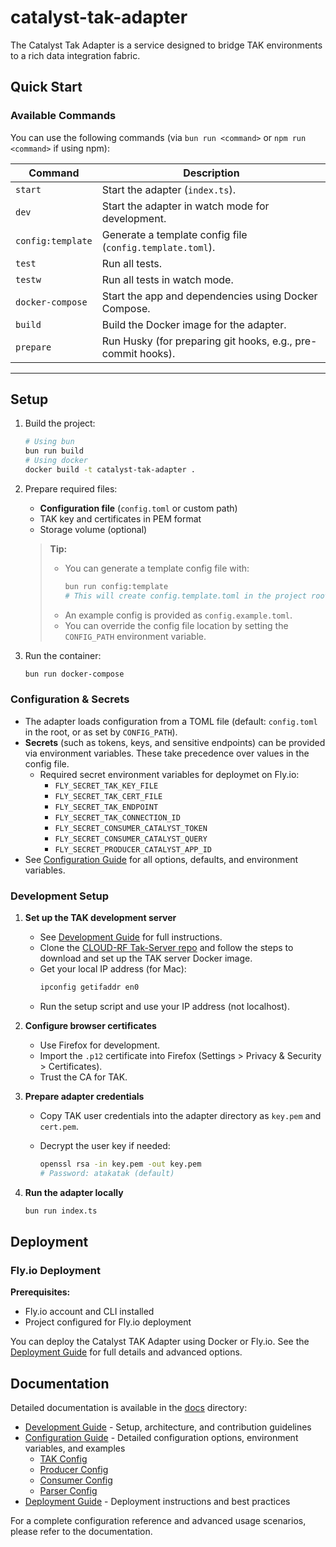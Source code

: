 # catalyst-tak-adapter

The Catalyst Tak Adapter is a service designed to bridge TAK environments to a rich data integration fabric.

## Quick Start

### Available Commands

You can use the following commands (via `bun run <command>` or `npm run <command>` if using npm):

| Command           | Description                                                  |
| ----------------- | ------------------------------------------------------------ |
| `start`           | Start the adapter (`index.ts`).                              |
| `dev`             | Start the adapter in watch mode for development.             |
| `config:template` | Generate a template config file (`config.template.toml`).    |
| `test`            | Run all tests.                                               |
| `testw`           | Run all tests in watch mode.                                 |
| `docker-compose`  | Start the app and dependencies using Docker Compose.         |
| `build`           | Build the Docker image for the adapter.                      |
| `prepare`         | Run Husky (for preparing git hooks, e.g., pre-commit hooks). |

---

## Setup

1. Build the project:

   ```bash
   # Using bun
   bun run build
   # Using docker
   docker build -t catalyst-tak-adapter .
   ```

2. Prepare required files:

   - **Configuration file** (`config.toml` or custom path)
   - TAK key and certificates in PEM format
   - Storage volume (optional)

   > **Tip:**
   >
   > - You can generate a template config file with:
   >   ```bash
   >   bun run config:template
   >   # This will create config.template.toml in the project root
   >   ```
   > - An example config is provided as `config.example.toml`.
   > - You can override the config file location by setting the `CONFIG_PATH` environment variable.

3. Run the container:
   ```bash
   bun run docker-compose
   ```

### Configuration & Secrets

- The adapter loads configuration from a TOML file (default: `config.toml` in the root, or as set by `CONFIG_PATH`).
- **Secrets** (such as tokens, keys, and sensitive endpoints) can be provided via environment variables. These take precedence over values in the config file.
  - Required secret environment variables for deploymet on Fly.io:
    - `FLY_SECRET_TAK_KEY_FILE`
    - `FLY_SECRET_TAK_CERT_FILE`
    - `FLY_SECRET_TAK_ENDPOINT`
    - `FLY_SECRET_TAK_CONNECTION_ID`
    - `FLY_SECRET_CONSUMER_CATALYST_TOKEN`
    - `FLY_SECRET_CONSUMER_CATALYST_QUERY`
    - `FLY_SECRET_PRODUCER_CATALYST_APP_ID`
- See [Configuration Guide](./docs/configuration/overview.md) for all options, defaults, and environment variables.

### Development Setup

1. **Set up the TAK development server**

   - See [Development Guide](./docs/development/overview.md) for full instructions.
   - Clone the [CLOUD-RF Tak-Server repo](https://github.com/orbisoperations/tak-server) and follow the steps to download and set up the TAK server Docker image.
   - Get your local IP address (for Mac):
     ```bash
     ipconfig getifaddr en0
     ```
   - Run the setup script and use your IP address (not localhost).

2. **Configure browser certificates**

   - Use Firefox for development.
   - Import the `.p12` certificate into Firefox (Settings > Privacy & Security > Certificates).
   - Trust the CA for TAK.

3. **Prepare adapter credentials**

   - Copy TAK user credentials into the adapter directory as `key.pem` and `cert.pem`.
   - Decrypt the user key if needed:

     ```bash
     openssl rsa -in key.pem -out key.pem
     # Password: atakatak (default)
     ```

4. **Run the adapter locally**

   ```bash
   bun run index.ts
   ```

## Deployment

### Fly.io Deployment

**Prerequisites:**

- Fly.io account and CLI installed
- Project configured for Fly.io deployment

You can deploy the Catalyst TAK Adapter using Docker or Fly.io. See the [Deployment Guide](./docs/deployment/overview.md) for full details and advanced options.

## Documentation

Detailed documentation is available in the [docs](./docs) directory:

- [Development Guide](./docs/development/overview.md) - Setup, architecture, and contribution guidelines
- [Configuration Guide](./docs/configuration/overview.md) - Detailed configuration options, environment variables, and examples
  - [TAK Config](./docs/configuration/tak-config.md)
  - [Producer Config](./docs/configuration/producer-config.md)
  - [Consumer Config](./docs/configuration/consumer-config.md)
  - [Parser Config](./docs/configuration/parser-config.md)
- [Deployment Guide](./docs/deployment/overview.md) - Deployment instructions and best practices

For a complete configuration reference and advanced usage scenarios, please refer to the documentation.
